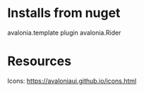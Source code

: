 # Installs from nuget
avalonia.template
plugin avalonia.Rider

# Resources
Icons: https://avaloniaui.github.io/icons.html